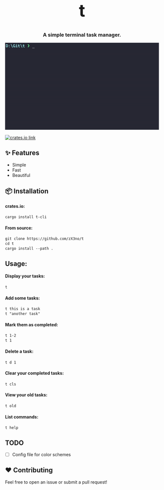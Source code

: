 <h1 align="center" style="font-size: 55px">t</h1>
<h3 align="center">A simple terminal task manager.</h3>

<div align="center" style="display:inline">
      <img src="t.gif">
</div>

</br>

[<img src="https://img.shields.io/crates/v/t-cli.svg?style=flat-square" alt="crates.io link">](https://crates.io/crates/t-cli)


## ✨ Features

- Simple
- Fast
- Beautiful

## 📦 Installation

#### crates.io:

```
cargo install t-cli
```

#### From source:

```
git clone https://github.com/zX3no/t
cd t
cargo install --path .
```

## Usage:

#### Display your tasks:

```
t
```

#### Add some tasks:

```
t this is a task 
t "another task" 
```

#### Mark them as completed:

```
t 1-2
t 1
```

#### Delete a task:

```
t d 1
```

#### Clear your completed tasks:

```
t cls
```

#### View your old tasks:

```
t old
```

#### List commands:

```
t help
```

## TODO

- [ ] Config file for color schemes 

## ❤️ Contributing

Feel free to open an issue or submit a pull request!